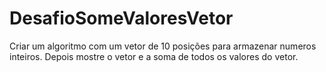 # DesafioSomeValoresVetor
 Criar um algoritmo com um vetor de 10 posições para armazenar numeros inteiros. Depois mostre o vetor e a soma de todos os valores do vetor.
